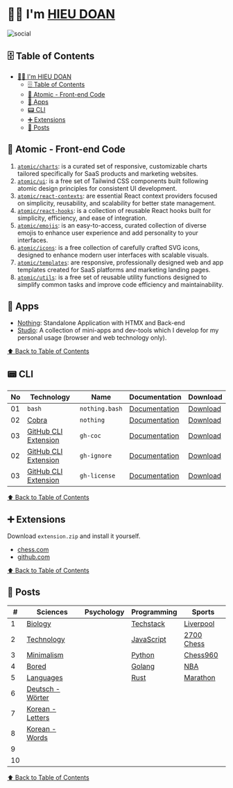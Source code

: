 # 👨‍💻 I'm [HIEU DOAN][hieudoanm]

![social](https://raw.githubusercontent.com/hieudoanm/hieudoanm/refs/heads/master/assets/images/cover.png)

## 🗄️ Table of Contents

- [👨‍💻 I'm HIEU DOAN](#-im-hieu-doan)
  - [🗄️ Table of Contents](#️-table-of-contents)
  - [🎨 Atomic - Front-end Code](#-atomic---front-end-code)
  - [📱 Apps](#-apps)
  - [📟 CLI](#-cli)
  - [➕ Extensions](#-extensions)
  - [📰 Posts](#-posts)

## 🎨 Atomic - Front-end Code

1. [`atomic/charts`][atomic-components-charts]: is a curated set of responsive, customizable charts tailored specifically for SaaS products and marketing websites.
2. [`atomic/ui`][atomic-components-ui]: is a free set of Tailwind CSS components built following atomic design principles for consistent UI development.
3. [`atomic/react-contexts`][atomic-react-contexts]: are essential React context providers focused on simplicity, reusability, and scalability for better state management.
4. [`atomic/react-hooks`][atomic-react-hooks]: is a collection of reusable React hooks built for simplicity, efficiency, and ease of integration.
5. [`atomic/emojis`][atomic-visual-emojis]: is an easy-to-access, curated collection of diverse emojis to enhance user experience and add personality to your interfaces.
6. [`atomic/icons`][atomic-visual-icons]: is a free collection of carefully crafted SVG icons, designed to enhance modern user interfaces with scalable visuals.
7. [`atomic/templates`][atomic-templates]: are responsive, professionally designed web and app templates created for SaaS platforms and marketing landing pages.
8. [`atomic/utils`][atomic-utils]: is a free set of reusable utility functions designed to simplify common tasks and improve code efficiency and maintainability.

## 📱 Apps

- [Nothing][app-nothing]: Standalone Application with HTMX and Back-end
- [Studio][app-studio]: A collection of mini-apps and dev-tools which I develop for my personal usage (browser and web technology only).

[⬆️ Back to Table of Contents](#️-table-of-contents)

## 📟 CLI

| No  | Technology                               | Name           | Documentation               | Download                  |
| --- | ---------------------------------------- | -------------- | --------------------------- | ------------------------- |
| 01  | `bash`                                   | `nothing.bash` | [Documentation][doc-bash]   | [Download][dl-bash]       |
| 02  | [Cobra](https://cobra.dev/)              | `nothing`      | [Documentation][doc-cobra]  | [Download][dl-cobra]      |
| 03  | [GitHub CLI Extension][gh-cli-extension] | `gh-coc`       | [Documentation][doc-gh-cli] | [Download][dl-gh-coc]     |
| 02  | [GitHub CLI Extension][gh-cli-extension] | `gh-ignore`    | [Documentation][doc-gh-cli] | [Download][dl-gh-ignore]  |
| 03  | [GitHub CLI Extension][gh-cli-extension] | `gh-license`   | [Documentation][doc-gh-cli] | [Download][dl-gh-license] |

[⬆️ Back to Table of Contents](#️-table-of-contents)

## ➕ Extensions

Download `extension.zip` and install it yourself.

- [chess.com](https://github.com/hieudoanm/hieudoanm.github.io/tree/master/packages/extensions/browsers/chess.com/download)
- [github.com](https://github.com/hieudoanm/hieudoanm.github.io/tree/master/packages/extensions/browsers/github.com/download)

[⬆️ Back to Table of Contents](#️-table-of-contents)

## 📰 Posts

| #   | Sciences                                | Psychology | Programming                   | Sports                      |
| --- | --------------------------------------- | ---------- | ----------------------------- | --------------------------- |
| 1   | [Biology][post-biology]                 |            | [Techstack][post-techstack]   | [Liverpool][post-liverpool] |
| 2   | [Technology][post-technology]           |            | [JavaScript][post-javascript] | [2700 Chess][post-2700]     |
| 3   | [Minimalism][post-minimalism]           |            | [Python][post-python]         | [Chess960][post-960]        |
| 4   | [Bored][post-bored]                     |            | [Golang][post-golang]         | [NBA][post-nba]             |
| 5   | [Languages][post-languages]             |            | [Rust][post-rust]             | [Marathon][post-marathon]   |
| 6   | [Deutsch - Wörter][post-deutsch-words]  |            |                               |                             |
| 7   | [Korean - Letters][post-korean-letters] |            |                               |                             |
| 8   | [Korean - Words][post-korean-words]     |            |                               |                             |
| 9   |                                         |            |                               |                             |
| 10  |                                         |            |                               |                             |

[⬆️ Back to Table of Contents](#️-table-of-contents)

[app-nothing]: https://nothing-tech.onrender.com/
[app-studio]: https://hieudoanm.github.io/apps

[atomic-components-charts]: https://hieudoanm.github.io/atomic/components/charts/
[atomic-components-ui]: https://hieudoanm.github.io/atomic/components/ui/
[atomic-react-contexts]: https://hieudoanm.github.io/atomic/react/contexts/
[atomic-react-hooks]: https://hieudoanm.github.io/atomic/react/hooks/
[atomic-visual-emojis]: https://hieudoanm.github.io/atomic/visual/emojis/
[atomic-visual-icons]: https://hieudoanm.github.io/atomic/visual/icons/
[atomic-templates]: https://hieudoanm.github.io/atomic/templates/
[atomic-utils]: https://hieudoanm.github.io/atomic/utils/

[doc-bash]: https://github.com/hieudoanm/hieudoanm.github.io/tree/master/packages/cli/bash/README.md
[doc-cobra]: https://github.com/hieudoanm/hieudoanm.github.io/tree/master/packages/cli/go.dev/cobra/README.md
[doc-gh-cli]: https://github.com/hieudoanm/hieudoanm.github.io/tree/master/packages/cli/go.dev/github/extensions/README.md

[dl-bash]: https://github.com/hieudoanm/hieudoanm.github.io/tree/master/packages/cli/bash/dist/nothing.bash
[dl-cobra]: https://github.com/hieudoanm/hieudoanm.github.io/tree/master/packages/cli/go.dev/cobra/bin/nothing
[dl-gh-coc]: https://github.com/hieudoanm/hieudoanm.github.io/tree/master/packages/cli/go.dev/github/extensions/bin/gh-coc
[dl-gh-ignore]: https://github.com/hieudoanm/hieudoanm.github.io/tree/master/packages/cli/go.dev/github/extensions/bin/gh-ignore
[dl-gh-license]: https://github.com/hieudoanm/hieudoanm.github.io/tree/master/packages/cli/go.dev/github/extensions/bin/gh-license

[gh-cli-extension]: https://cli.github.com/manual/gh_extension

[hieudoanm]: https://hieudoanm.github.io

[post-2700]: https://hieudoanm.github.io/posts/sports/individual/chess/fide/2700/
[post-960]: https://hieudoanm.github.io/posts/sports/individual/chess/variants/
[post-biology]: https://hieudoanm.github.io/posts/education/steam/sciences/biology/
[post-bored]: https://hieudoanm.github.io/posts/personal/bored/
[post-golang]: https://hieudoanm.github.io/posts/education/steam/technology/programming/languages/low-level/golang/
[post-javascript]: https://hieudoanm.github.io/posts/education/steam/technology/programming/languages/front-end/javascript/
[post-languages]: https://hieudoanm.github.io/posts/education/social/languages/languages/
[post-deutsch-words]: https://hieudoanm.github.io/posts/education/social/languages/deutsch/w%C3%B6rter/
[post-korean-letters]: https://hieudoanm.github.io/posts/education/social/languages/korean/letters/
[post-korean-words]: https://hieudoanm.github.io/posts/education/social/languages/korean/words/
[post-liverpool]: https://hieudoanm.github.io/posts/sports/team/association-football/english/liverpool/
[post-marathon]: https://hieudoanm.github.io/posts/sports/individual/marathon/
[post-minimalism]: https://hieudoanm.github.io/posts/materialism/minimalism/
[post-nba]: https://hieudoanm.github.io/posts/sports/team/basketball/nba/
[post-python]: https://hieudoanm.github.io/posts/education/steam/technology/programming/languages/data-science/python/
[post-rust]: https://hieudoanm.github.io/posts/education/steam/technology/programming/languages/low-level/rust/
[post-technology]: https://hieudoanm.github.io/posts/materialism/technology/
[post-techstack]: https://hieudoanm.github.io/posts/education/steam/technology/programming/techstack/
